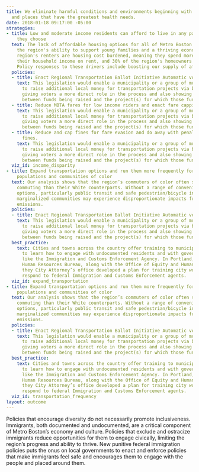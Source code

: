 ```yaml
---
title: We eliminate harmful conditions and environments beginning with the people
  and places that have the greatest health needs.
date: 2018-01-18 09:17:00 -05:00
strategies:
- title: Low and moderate income residents can afford to live in any part of the region
    they choose
  text: The lack of affordable housing options for all of Metro Boston residents impacts
    the region's ability to support young families and a thriving economy. Half the
    region's renters are housing cost burdened, meaning they spend more than 30% of
    their household income on rent, and 30% of the region's homeowners are cost burdened.
    Policy responses to these drivers include boosting our supply of affordable.
  policies:
  - title: Enact Regional Transportation Ballot Initiative Automatic voter registration
    text: This legislation would enable a municipality or a group of municipalities
      to raise additional local money for transportation projects via ballot initiatives,
      giving voters a more direct role in the process and also showing a clearer correlation
      between funds being raised and the project(s) for which those funds are used.
  - title: Reduce MBTA fares for low income riders and enact fare capping policies.
    text: This legislation would enable a municipality or a group of municipalities
      to raise additional local money for transportation projects via ballot initiatives,
      giving voters a more direct role in the process and also showing a clearer correlation
      between funds being raised and the project(s) for which those funds are used.
  - title: Reduce and cap fines for fare evasion and do away with penalties for unpaid
      fines.
    text: This legislation would enable a municipality or a group of municipalities
      to raise additional local money for transportation projects via ballot initiatives,
      giving voters a more direct role in the process and also showing a clearer correlation
      between funds being raised and the project(s) for which those funds are used.
  viz_id: income_disparity
- title: Expand transportation options and run them more frequently for underserved
    populations and communities of color
  text: Our analysis shows that the region’s commuters of color often spend longer
    commuting than their White counterparts. Without a range of convenient transportation
    options, particularly public transit and safe pedestrian/bicycle infrastructure,
    marginalized communities may experience disproportionate impacts from vehicular
    emissions.
  policies:
  - title: Enact Regional Transportation Ballot Initiative Automatic voter registration
    text: This legislation would enable a municipality or a group of municipalities
      to raise additional local money for transportation projects via ballot initiatives,
      giving voters a more direct role in the process and also showing a clearer correlation
      between funds being raised and the project(s) for which those funds are used.
  best_practice:
    text: Cities and towns across the country offer training to municipal employees
      to learn how to engage with undocumented residents and with government agencies
      like the Immigration and Customs Enforcement Agency. In Portland, Oregon the
      Human Resources Bureau, along with the Office of Equity and Human Rights and
      they City Attorney’s office developed a plan for training city workers how to
      respond to federal Immigration and Customs Enforcement agents.
  viz_id: expand_transportation
- title: Expand transportation options and run them more frequently for underserved
    populations and communities of color
  text: Our analysis shows that the region’s commuters of color often spend longer
    commuting than their White counterparts. Without a range of convenient transportation
    options, particularly public transit and safe pedestrian/bicycle infrastructure,
    marginalized communities may experience disproportionate impacts from vehicular
    emissions.
  policies:
  - title: Enact Regional Transportation Ballot Initiative Automatic voter registration
    text: This legislation would enable a municipality or a group of municipalities
      to raise additional local money for transportation projects via ballot initiatives,
      giving voters a more direct role in the process and also showing a clearer correlation
      between funds being raised and the project(s) for which those funds are used.
  best_practice:
    text: Cities and towns across the country offer training to municipal employees
      to learn how to engage with undocumented residents and with government agencies
      like the Immigration and Customs Enforcement Agency. In Portland, Oregon the
      Human Resources Bureau, along with the Office of Equity and Human Rights and
      they City Attorney’s office developed a plan for training city workers how to
      respond to federal Immigration and Customs Enforcement agents.
  viz_id: transportation_frequency
layout: outcome
---
```


Policies that encourage diversity do not necessarily promote inclusiveness. Immigrants, both documented and undocumented, are a critical component of Metro Boston’s economy and culture. Policies that exclude and ostracize immigrants reduce opportunities for them to engage civically, limiting the region’s progress and ability to thrive. New punitive federal immigration policies puts the onus on local governments to enact and enforce policies that make immigrants feel safe and encourages them to engage with the people and placed around them.
